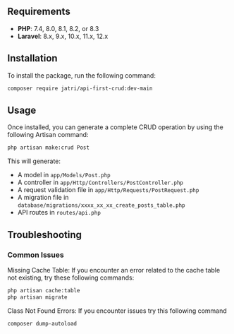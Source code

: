 ## Requirements

- **PHP**: 7.4, 8.0, 8.1, 8.2, or 8.3
- **Laravel**: 8.x, 9.x, 10.x, 11.x, 12.x

## Installation

To install the package, run the following command:

```bash
composer require jatri/api-first-crud:dev-main
```

## Usage

Once installed, you can generate a complete CRUD operation by using the following Artisan command:

```bash
php artisan make:crud Post
```

This will generate:

- A model in `app/Models/Post.php`
- A controller in `app/Http/Controllers/PostController.php`
- A request validation file in `app/Http/Requests/PostRequest.php`
- A migration file in `database/migrations/xxxx_xx_xx_create_posts_table.php`
- API routes in `routes/api.php`


## Troubleshooting
### Common Issues
Missing Cache Table: If you encounter an error related to the cache table not existing, try these following commands:

```bash
php artisan cache:table
php artisan migrate
```
Class Not Found Errors: If you encounter issues try this following command

```bash
composer dump-autoload
```
